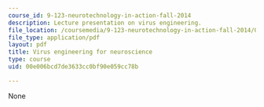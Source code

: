 ```yaml
---
course_id: 9-123-neurotechnology-in-action-fall-2014
description: Lecture presentation on virus engineering.
file_location: /coursemedia/9-123-neurotechnology-in-action-fall-2014/00e006bcd7de3633cc0bf90e059cc78b_MIT9_123F14_Lec7.pdf
file_type: application/pdf
layout: pdf
title: Virus engineering for neuroscience
type: course
uid: 00e006bcd7de3633cc0bf90e059cc78b

---
```

None